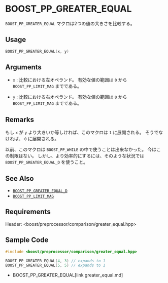# BOOST_PP_GREATER_EQUAL

`BOOST_PP_GREATER_EQUAL` マクロは2つの値の大きさを比較する。

## Usage

```cpp
BOOST_PP_GREATER_EQUAL(x, y)
```

## Arguments

- `x` :
	比較における左オペランド。
	有効な値の範囲は `0` から `BOOST_PP_LIMIT_MAG` までである。

- `y` :
	比較における右オペランド。
	有効な値の範囲は `0` から `BOOST_PP_LIMIT_MAG` までである。

## Remarks

もし `x` が `y` より大きいか等しければ、このマクロは `1` に展開される。
そうでなければ、 `0` に展開される。

以前、このマクロは `BOOST_PP_WHILE` の中で使うことは出来なかった。
今はこの制限はない。
しかし、より効率的にするには、そのような状況では `BOOST_PP_GREATER_EQUAL_D` を使うこと。

## See Also

- [`BOOST_PP_GREATER_EQUAL_D`](greater_equal_d.md)
- [`BOOST_PP_LIMIT_MAG`](limit_mag.md)

## Requirements

Header: &lt;boost/preprocessor/comparison/greater_equal.hpp&gt;

## Sample Code

```cpp
#include <boost/preprocessor/comparison/greater_equal.hpp>

BOOST_PP_GREATER_EQUAL(4, 3) // expands to 1
BOOST_PP_GREATER_EQUAL(5, 5) // expands to 1
```
* BOOST_PP_GREATER_EQUAL[link greater_equal.md]

